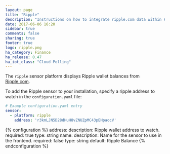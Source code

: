 ```yaml
---
layout: page
title: "Ripple"
description: "Instructions on how to integrate ripple.com data within Home Assistant."
date: 2017-06-06 16:20
sidebar: true
comments: false
sharing: true
footer: true
logo: ripple.png
ha_category: Finance
ha_release: 0.47
ha_iot_class: "Cloud Polling"
---
```



The `ripple` sensor platform displays Ripple wallet balances from [Ripple.com](https://ripple.com).

To add the Ripple sensor to your installation, specify a ripple address to watch in the `configuration.yaml` file:

```yaml
# Example configuration.yaml entry
sensor:
  - platform: ripple
    address: 'r3kmLJN5D28dHuH8vZNUZpMC43pEHpaocV'
```

{% configuration %}
address:
  description: Ripple wallet address to watch.
  required: true
  type: string
name:
  description: Name for the sensor to use in the frontend.
  required: false
  type: string
  default: Ripple Balance
{% endconfiguration %}

